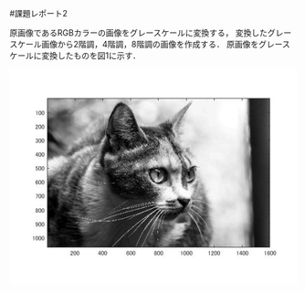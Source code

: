 #課題レポート2

原画像であるRGBカラーの画像をグレースケールに変換する，
変換したグレースケール画像から2階調，4階調，8階調の画像を作成する．
原画像をグレースケールに変換したものを図1に示す．

![グレースケール](https://github.com/natorinep/my_image_processing/blob/master/image/2_1.jpg)

